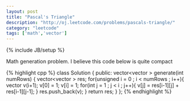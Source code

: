 ```yaml
---
layout: post
title: "Pascal's Triangle"
description: "http://oj.leetcode.com/problems/pascals-triangle/"
category: "leetcode"
tags: ['math','vector']
---
```

{% include JB/setup %}

Math generation problem. I believe this code below is quite compact

{% highlight cpp %}
class Solution {
public:
    vector<vector<int> > generate(int numRows) {
        vector<vector<int> > res;
        for(unsigned i = 0 ; i < numRows ; i++){
            vector<int> v(i+1);
            v[0] = 1; v[i] = 1;
            for(int j = 1 ; j < i ; j++){
                v[j] = res[i-1][j] + res[i-1][j-1];
            }
            res.push_back(v);
        }
        return res;
    }
};
{% endhighlight %}
